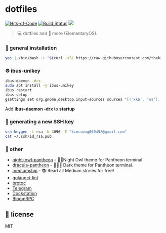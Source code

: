 # dotfiles

[![Hits-of-Code](https://hitsofcode.com/github/thekimcuong/dotfiles-for-linux)](https://hitsofcode.com/view/github/thekimcuong/dotfiles-for-linux)
[![Build Status](https://travis-ci.org/thekimcuong/dotfiles-for-linux.svg?branch=main)](https://travis-ci.org/thekimcuong/dotfiles-for-linux)
[![](https://img.shields.io/github/license/thekimcuong/dotfiles-for-linux.svg)](https://github.com/thekimcuong/dotfiles-for-linux/blob/main/LICENSE.md)

> 💻 dotfiles and 🚀 more (ElementaryOS).

### 🧰 general installation

```sh
yes | /bin/bash -c "$(curl -sSL https://raw.githubusercontent.com/thekimcuong/dotfiles-for-linux/main/install.sh)"
```

### ⚙️ ibus-unikey

```sh
ibus-daemon -drx
sudo apt install -y ibus-unikey
ibus restart
ibus-setup
gsettings set org.gnome.desktop.input-sources sources "[('xkb', 'us'), ('ibus', 'Unikey')]"
```

Add **ibus-daemon -drx** to **startup**

### 🔑 generating a new SSH key

```sh
ssh-keygen -t rsa -b 4096 -C "kimcuong060498@gmail.com"
cat ~/.ssh/id_rsa.pub
```

### 💅 other

- [night-owl-pantheon](https://github.com/kimcuong060498/night-owl-pantheon) - 🌌🦉Night Owl theme for Pantheon terminal.
- [dracula-pantheon](https://github.com/kimcuong060498/dracula-pantheon) - 🧛🏻‍♂️ Dark theme for Pantheon terminal.
- [mediumship](https://github.com/swapagarwal/mediumship) - 📚 Read all Medium stories for free!
- [golangci-lint](https://golangci-lint.run/usage/integrations/)
- [protoc](http://google.github.io/proto-lens/installing-protoc.html)
- [Telegram](https://desktop.telegram.org/)
- [Dockstation](https://dockstation.io/)
- [BloomRPC](https://github.com/uw-labs/bloomrpc)

## 🔖 license

MIT

